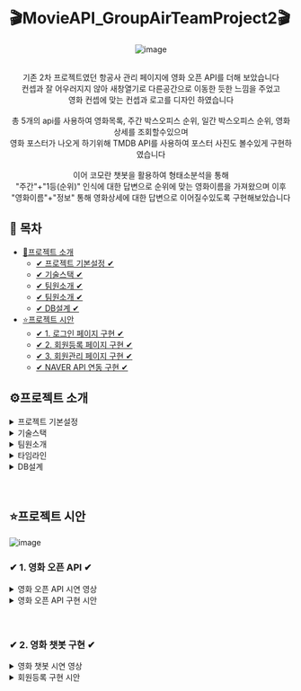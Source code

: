 # 🎬MovieAPI_GroupAirTeamProject2🎬

<div style="text-align: center;">

![image](https://github.com/1thsdpdms1/ThirdProject_movieAPI_Yeeun/assets/154856610/5d6b7476-d1c6-4fde-aa29-c2a970cdff47)

<br>
기존 2차 프로젝트였던 항공사 관리 페이지에 영화 오픈 API를 더해 보았습니다 <br>
컨셉과 잘 어우러지지 않아 새창열기로 다른공간으로 이동한 듯한 느낌을 주었고<br>
영화 컨셉에 맞는 컨셉과 로고를 디자인 하였습니다<br>
<br>
총 5개의 api를 사용하여 영화목록, 주간 박스오피스 순위, 일간 박스오피스 순위, 영화상세를 조회할수있으며<br>
영화 포스터가 나오게 하기위해 TMDB API를 사용하여 포스터 사진도 볼수있게 구현하였습니다<br>
<br>
이어 코모란 챗봇을 활용하여 형태소분석을 통해<br>
"주간"+"1등(순위)" 인식에 대한 답변으로 순위에 맞는 영화이름을 가져왔으며 이후<br>
"영화이름"+"정보" 통해 영화상세에 대한 답변으로 이어질수있도록 구현해보았습니다<br>
</div>

## 📌 목차

* [🔎프로젝트 소개](#프로젝트-소개)
  + [✔ 프로젝트 기본설정 ✔](#프로젝트-기본설정)
  + [✔ 기술스택 ✔](#프로젝트-기본설정)
  + [✔ 팀원소개 ✔](#Chatbot-구현)
  + [✔ 팀원소개 ✔](#팀원소개)
  + [✔ DB설계 ✔](#DB설계)
* [⭐프로젝트 시안](#프로젝트-시안)
  + [✔ 1. 로그인 페이지 구현 ✔](#-1-로그인-페이지-구현-)
  + [✔ 2. 회원등록 페이지 구현  ✔](#-2-회원등록-페이지-구현-)
  + [✔ 3. 회원관리 페이지 구현 ✔](#-3-회원관리-페이지-구현-)
  + [✔ NAVER API 연동 구현 ✔](#-4-naver-api-연동-구현-)


## ⚙프로젝트 소개

<details>
<summary>프로젝트 기본설정</summary>

|제목|내용|
|------|---|
|일정|2024/06/12~2024/06/026|
|인원|팀장 1명, 팀원 4명 (총 5인) _팀원으로 참여|
|프로젝트명| GroupAir TeamProject|
|프로그래밍 언어|JAVA|
|프레임워크|Springboot 2.7.11|
|데이터베이스|MySql8|
|개발툴| IntelliJ|
|템플릿 엔진|Thymeleaf (HTML + css)|
</details>

<details>
<summary> 기술스택 </summary>
<img src="https://img.shields.io/badge/javaScript-F7DF1E?style=for-the-badge&logo=javascript&logoColor=white">
<img src="https://img.shields.io/badge/springboot-6DB33F?style=for-the-badge&logo=springboot**&logoColor=white">
<img src="https://img.shields.io/badge/springsecurity-6DB33F?style=for-the-badge&logo=springsecurity&logoColor=white">
<img src="https://img.shields.io/badge/html5-E34F26?style=for-the-badge&logo=html5&logoColor=white">
<img src="https://img.shields.io/badge/css3-1572B6?style=for-the-badge&logo=css3&logoColor=white">
<img src="https://img.shields.io/badge/thymeleaf-005F0F?style=for-the-badge&logo=thymeleaf&logoColor=white">
<img src="https://img.shields.io/badge/mysql-4479A1?style=for-the-badge&logo=mysql&logoColor=white">
<img src="https://img.shields.io/badge/amazonwebservices-232F3E?style=for-the-badge&logo=amazonwebservices&logoColor=white">
<img src="https://img.shields.io/badge/amazonrds-527FFF?style=for-the-badge&logo=amazonrds&logoColor=white">
<img src="https://img.shields.io/badge/amazons3-569A31?style=for-the-badge&logo=amazons3&logoColor=white">
<img src="https://img.shields.io/badge/amazonecs-FF9900?style=for-the-badge&logo=amazonecs&logoColor=white">
<img src="https://img.shields.io/badge/gradle-02303A?style=for-the-badge&logo=gradle&logoColor=white">
<img src="https://img.shields.io/badge/git-F05032?style=for-the-badge&logo=git&logoColor=white">
<img src="https://img.shields.io/badge/github-181717?style=for-the-badge&logo=github&logoColor=white">



</details>

<details>
<summary> 팀원소개</summary>

<table>
  <tbody>
    <tr>
      <th align="center"><a href=""><img src="https://github.com/1thsdpdms1/FirstProject_ShopingMall_Yeeun/assets/154856610/e4f3a019-1688-4879-bf23-9e791e3b56a5" width="100px;" alt=""/><br /><sub><b>FE 팀장 : 손예은</b></sub></a><br /></th>
      <th align="center"><a href=""><img src="https://github.com/1thsdpdms1/FirstProject_ShopingMall_Yeeun/assets/154856610/a92bfe84-63f4-45b1-800c-4fc5c8512513" width="100px;" alt=""/><br /><sub><b>FE 팀원 : 서**</b></sub></a><br /></th>
      <th align="center"><a href=""><img src="https://github.com/1thsdpdms1/FirstProject_ShopingMall_Yeeun/assets/154856610/ea52beb1-8420-4f6b-9028-ff0f247dc895" width="100px;" alt=""/><br /><sub><b>FE 팀원 : 박** </b></sub></a><br /></th>
      <th align="center"><a href=""><img src="https://github.com/1thsdpdms1/FirstProject_ShopingMall_Yeeun/assets/154856610/becb61fa-7a36-43fc-a00c-aa20be5ec767" width="100px;" alt=""/><br /><sub><b>FE 팀원 : 정 **</b></sub></a><br /></th>
      <th align="center"><a href=""><img src="https://github.com/1thsdpdms1/FirstProject_ShopingMall_Yeeun/assets/154856610/c690bc9c-0d05-4067-a3d6-5ece66b61620" width="100px;" alt=""/><br /><sub><b>FE 팀원 : 조** </b></sub></a><br /></th>
</tr>
<tr>

<td> 영화 API, 챗봇</td>
<td> 영화 API, 챗봇 </td>
<td> 버스 API, 챗봇 </td>
<td> 버스 API, 챗봇 </td>
<td> 날씨 API, 챗봇</td>
</tr>
  </tbody>
</table>


</details>


<details>
<summary> 타임라인</summary>

![3차 일정](https://github.com/1thsdpdms1/ThirdProject_movieAPI_Yeeun/assets/154856610/23e1fd22-a07c-4b1a-9359-10b6f0076862)


</details>

<details>
<summary> DB설계 </summary>
  
![3차 DB](https://github.com/1thsdpdms1/ThirdProject_movieAPI_Yeeun/assets/154856610/5f8a6257-9cd4-4e61-9601-24384a3769ed)

</details>
<br>
<br>

## ⭐프로젝트 시안

![image](https://github.com/1thsdpdms1/ThirdProject_movieAPI_Yeeun/assets/154856610/c80b3154-74a5-4225-97ef-86ddee97b3cd)


### ✔ 1. 영화 오픈 API ✔
<details>
<summary>영화 오픈 API 시연 영상</summary>

https://github.com/1thsdpdms1/ThirdProject_movieAPI_Yeeun/assets/154856610/61bf9cc2-445b-47ac-987c-c00532da2cf0

https://github.com/1thsdpdms1/ThirdProject_movieAPI_Yeeun/assets/154856610/2c28304e-8c14-4df9-8f73-ccffae56d159

</details>

<details>
<summary> 영화 오픈 API 구현 시안 </summary>
  
<img src="https://github.com/1thsdpdms1/ThirdProject_movieAPI_Yeeun/assets/154856610/fcbf5eba-6e63-4a88-a0b4-e42a693d4595" width="700" height="400"/>

- 새창열기를 통해 다른공간으로 이동한듯한 느낌, css재구성
- 각종 순위르 확인할수있는 카테고리 버튼. 포스터/그리드 보기 방식버튼, 챗봇 , 이름클릭시 상세조회 모달창 구성

<img src="https://github.com/1thsdpdms1/ThirdProject_movieAPI_Yeeun/assets/154856610/754d797c-4bdd-4bf2-98ee-0fc96d0ded1b" width="700" height="400"/>

- 영화진흥원에서는 포스터를 제공하지 않으므로 TMDB 오픈 API를 사용
- 영화진흥원 데이터에서 영화제목과 개봉일을 사용하여 TMDB요청 주소를 완성
- ObjectMapper의 readTree()사용하여 JsonNode객체로 변환(-> 트리구조로 된 데이터에 접근하기 쉽기 때문)
- "poster_path" 필드의 값을 asText() 문자열로 변환하여 포스터 주소 완성
- 영화진흥원데이터와 Poster주소 합친 새로운 Entity를 사용
</details>
<br>
<br>

### ✔ 2. 영화 챗봇 구현 ✔
<details>
<summary>영화 챗봇 시연 영상</summary>


https://github.com/1thsdpdms1/ThirdProject_movieAPI_Yeeun/assets/154856610/6286cbf6-b529-4b56-b473-def31a167911


</details>

<details>
<summary>회원등록 구현 시안 </summary>

- 코모란을 통해 형태소 분석을 수행하여 분석 결과에 '주간'이 포함되어 있을 경우 특정 메서드를 호출하여 그에 대한 응답 데이터를 생성
- 2차 분석에서는 순위를 인식하도록하여, 최종적으로 주간과 순위를 인식하고 해당 데이터를 동적으로 불러오도록 설정
- 이때 사용자 정의 사전을 활용하여 순위도 명사로 인식하도록 설정하여 인식률을 높여주었습니다
- 바로 해당영화의 상세정보를 볼수있도록 버튼을 표시
- 이는 '정보'라는 토큰과 영화이름를 인식하여 해당 영화의 상세정보가 보이도록 구현

</details>
<br>
<br>

